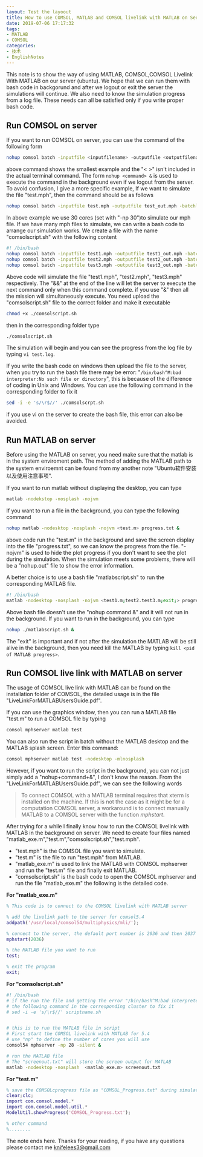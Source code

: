 ```yaml
---
layout: Test the layoout
title: How to use COMSOL, MATLAB and COMSOL livelink with MATLAB on Server
date: 2019-07-06 17:17:32
tags:
- MATLAB
- COMSOL
categories:
- 技术
- EnglishNotes
---
```


This note is to show the way of using MATLAB, COMSOL,COMSOL Livelink With MATLAB on our server   (ubuntu). We hope that we can run them with bash code in backgorund and after we logout or exit the server the simulations will continue. We also need to know the simulation progress from a log file. These needs can all be satisfied only if you write proper bash code.

## Run COMSOL on server

If you want to run COMSOL on server, you can use the command of the following form

```bash
nohup comsol batch -inputfile <inputfilename> -outputfile <outputfilename> -batchlog <logfilename> -np <number of cores> &
```

above command shows the smallest example and  the "< >" isn't included in the actual terminal command. The form `nohup <command> &` is used to execute the command in the background even if we logout from the server. To avoid confusion, I give a more specific example, If we want to simulate the file "test.mph", then the command should be as follows

```bash
nohup comsol batch -inputfile test.mph -outputfile test_out.mph -batchlog test.log -np 30 &
```

In above example we  use 30 cores (set with "-np 30")to simulate our mph file. If we have many mph files to simulate, we can write a bash code to arrange our simulation works. We create a file with the name "comsolscript.sh" with the following content

```bash
#! /bin/bash
nohup comsol batch -inputfile test1.mph -outputfile test1_out.mph -batchlog test1.log -np 30 &&
nohup comsol batch -inputfile test2.mph -outputfile test2_out.mph -batchlog test2.log -np 30 &&
nohup comsol batch -inputfile test3.mph -outputfile test3_out.mph -batchlog test3.log -np 30 &
```

Above code will simulate the file "test1.mph", "test2.mph", "test3.mph" respectively. The "&&" at the end of the line will let the server to execute the next command only when this command complete. if you use "&" then all the mission will simultaneously execute. You need upload the "comsolscript.sh" file to the correct folder and make it executable

```bash
chmod +x ./comsolscript.sh
```

then in the corresponding folder type

```bash
./comsolscript.sh
```

The simulation will begin and you can see the progress from the log file by typing `vi test.log`.

If you write the bash code on windows then upload the file to the server, when you try to run the bash file there may be error: "`/bin/bash^M:bad interpreter:No such file or directory`", this is because of the difference of coding in Unix and Windows. You can use the following command in the corresponding folder to fix it

```bash
sed -i -e 's/\r$//' ./comsolscrpt.sh
```

if you use vi on the server to create the bash file, this error can also be avoided.

## Run MATLAB on server

Before using the MATLAB on server, you need make sure that the matlab is in the system enviroment path. The method of adding the MATLAB path to the system enviroemnt can be found from my another note "Ubuntu软件安装以及使用注意事项".

If you want to run matlab without displaying the desktop, you can type

```bash
matlab -nodekstop -nosplash -nojvm
```

If you want to run a file in the background, you can type the following command

```bash
nohup matlab -nodesktop -nosplash -nojvm <test.m> progress.txt &
```

above code run the  "test.m" in the background and save the screen display into the file "progress.txt", so we can know the progress from the file. "-nojvm" is used to hide the plot progress if you don't want to see the plot during the simulation. When the simulation meets some problems, there will be a "nohup.out"  file to show the error information.

A better choice is to use a bash file "matlabscript.sh" to run the corresponding MATLAB file.

```bash
#! /bin/bash
matlab -nodesktop -nosplash -nojvm <test1.m;test2.test3.m;exit;> progress.txt
```

Above bash file doesn't use the "nohup command &" and it will not run in the background. If you want to run in the background, you can type

```bash
nohup ./matlabscript.sh &
```

The "exit" is important and if not after the simulation the MATLAB will be still alive in the background, then you need kill the MATLAB by typing `kill <pid of MATLAB progress>`.

## Run COMSOL live link with MATLAB on server

The usage of COMSOL live link with MATLAB can be found on the installation folder of COMSOL, the detailed usage is in the file "LiveLinkForMATLABUsersGuide.pdf".

If you can use the graphics window, then you can run a MATLAB file "test.m" to run a COMSOL file by typing

```bash
comsol mphserver matlab test
```

You can also run the script in batch without the MATLAB desktop and the MATLAB splash screen. Enter this command:

```bash
comsol mphserver matlab test -nodesktop -mlnosplash
```

However, if you want to run the script in the background, you can not just simply add a "nohup+command+&", I don't know the reason. From the "LiveLinkForMATLABUsersGuide.pdf", we can see the following words

>To connect COMSOL with a MATLAB terminal requires that xterm is installed on the machine. If this is not the case as it might be for a computation COMSOL server, a workaround is to connect manually MATLAB to a COMSOL server with the function *mphstart*.

After trying for a while I finally know how to run the COMSOL livelink with MATLAB in the background on server. We need to create four files named "matlab_exe.m","test.m","comsolscript.sh","test.mph".

- "test.mph" is the COMSOL file you want to simulate.
- "test.m" is the file to run "test.mph" from MATLAB.
- "matlab_exe.m" is used to link the MATLAB with COMSOL mphserver and run the "test.m" file and finally exit MATLAB.
- "comsolscript.sh" is the bash code to open the COMSOL mphserver and run the file "matlab_exe.m"
the following is the detailed code.

**For "matlab_exe.m"**

```matlab
% This code is to connect to the COMSOL livelink with MATLAB server

% add the livelink path to the server for comsol5.4
addpath('/usr/local/comsol54/multiphysics/mli/'); 

% connect to the server, the default port number is 2036 and then 2037 ...
mphstart(2036)

% the MATLAB file you want to run
test;

% exit the program
exit;
```

**For "comsolscript.sh"**

```bash
#! /bin/bash
# if the run the file and getting the error "/bin/bash^M:bad interpreter:No such file or directory",you can use 
# the following command in the corresponding cluster to fix it
# sed -i -e 's/\r$//' scriptname.sh


# this is to run the MATLAB file in script
# First start the COMSOL livelink with MATLAB for 5.4
# use "np" to define the number of cores you will use
comsol54 mphserver -np 28 -silent &

# run the MATLAB file
# The "screenout.txt" will store the screen output for MATLAB
matlab -nodesktop -nosplash  <matlab_exe.m> screenout.txt
```

**For "test.m"**

```matlab
% save the COMSOLcprogress file as "COMSOL_Progress.txt" during simulations
clear;clc;
import com.comsol.model.*
import com.comsol.model.util.*
ModelUtil.showProgress('COMSOL_Progress.txt');

% other command
%........
```

The note ends here. Thanks for your reading, if you have any questions please contact me
knifelees3@gmail.com
